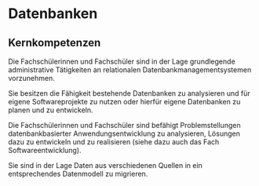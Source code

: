 # Datenbanken

## Kernkompetenzen
Die Fachschülerinnen und Fachschüler sind in der Lage grundlegende administrative Tätigkeiten
an relationalen Datenbankmanagementsystemen vorzunehmen.

Sie besitzen die Fähigkeit bestehende Datenbanken zu analysieren und für eigene Softwareprojekte zu nutzen oder hierfür eigene Datenbanken zu planen und zu entwickeln.


Die Fachschülerinnen und Fachschüler sind befähigt Problemstellungen datenbankbasierter
Anwendungsentwicklung zu analysieren, Lösungen dazu zu entwickeln und zu realisieren (siehe
dazu auch das Fach Softwareentwicklung).

Sie sind in der Lage Daten aus verschiedenen Quellen in ein entsprechendes Datenmodell zu migrieren.